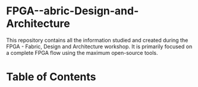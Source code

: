 # FPGA--abric-Design-and-Architecture
This repository contains all the information studied and created during the FPGA - Fabric, Design and Architecture workshop. It is primarily focused on a complete FPGA flow using the maximum open-source tools.
# Table of Contents
